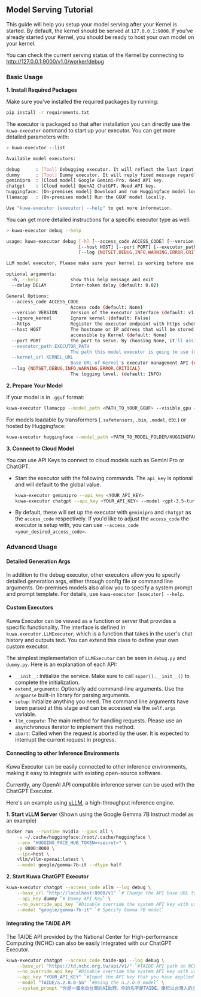 ## Model Serving Tutorial

This guide will help you setup your model serving after your Kernel is started. By default, the kernel should be served at `127.0.0.1:9000`. If you've already started your Kernel, you should be ready to host your own model on your kernel.

You can check the current serving status of the Kernel by connecting to
http://127.0.0.1:9000/v1.0/worker/debug

### Basic Usage

**1. Install Required Packages**
 
Make sure you've installed the required packages by running:
```sh
pip install -r requirements.txt
```
The executor is packaged so that after installation you can directly use the `kuwa-executor` command to start up your executor. You can get more detailed parameters with:
```sh
> kuwa-executor --list

Available model executors:

debug      : [Tool] Debugging executor. It will reflect the last input.
dummy      : [Tool] Dummy executor. It will reply fixed message regardless of the user prompt.
geminipro  : [Cloud model] Google Gemini-Pro. Need API key.
chatgpt    : [Cloud model] OpenAI ChatGPT. Need API key.
huggingface: [On-premises model] Download and run Huggingface model locally.
llamacpp   : [On-premises model] Run the GGUF model locally.

Use "kuwa-executor [executor] --help" to get more information.
```
You can get more detailed instructions for a specific executor type as well:
```sh
> kuwa-executor debug --help

usage: kuwa-executor debug [-h] [--access_code ACCESS_CODE] [--version VERSION] [--ignore_kernel] [--https]
                           [--host HOST] [--port PORT] [--executor_path EXECUTOR_PATH] [--kernel_url KERNEL_URL]
                           [--log {NOTSET,DEBUG,INFO,WARNING,ERROR,CRITICAL}] [--delay DELAY]

LLM model executor, Please make sure your kernel is working before use.

optional arguments:
  -h, --help            show this help message and exit
  --delay DELAY         Inter-token delay (default: 0.02)

General Options:
  --access_code ACCESS_CODE
                        Access code (default: None)
  --version VERSION     Version of the executor interface (default: v1.0)
  --ignore_kernel       Ignore kernel (default: False)
  --https               Register the executor endpoint with https scheme (default: False)
  --host HOST           The hostname or IP address that will be stored in Kernel, Make sure the location are
                        accessible by Kernel (default: None)
  --port PORT           The port to serve. By choosing None, it'll assign an unused port (default: None)
  --executor_path EXECUTOR_PATH
                        The path this model executor is going to use (default: /chat)
  --kernel_url KERNEL_URL
                        Base URL of Kernel's executor management API (default: http://127.0.0.1:9000/)
  --log {NOTSET,DEBUG,INFO,WARNING,ERROR,CRITICAL}
                        The logging level. (default: INFO)
```

**2. Prepare Your Model**

If your model is in `.gguf` format:
```sh
kuwa-executor llamacpp --model_path <PATH_TO_YOUR_GGUF> --visible_gpu <CUDA_VISIBLE_DEVICES>
```
For models loadable by transformers (`.safetensors`, `.bin`, `.model`, etc.) or hosted by Huggingface:
```sh
kuwa-executor huggingface --model_path <PATH_TO_MODEL_FOLDER/HUGGINGFACE_MODEL_NAME> --visible_gpu <CUDA_VISIBLE_DEVICES>
```

**3. Connect to Cloud Model**

You can use API Keys to connect to cloud models such as Gemini Pro or ChatGPT.

- Start the executor with the following commands. The `api_key` is optional and will default to the global value.

  ```sh
  kuwa-executor geminipro --api_key <YOUR_API_KEY>
  kuwa-executor chatgpt --api_key <YOUR_API_KEY> --model <gpt-3.5-turbo/gpt-4/gpt-4-32k/...>
  ```

- By default, these will set up the executor with `geminipro` and `chatgpt` as the `access_code` respectively. If you'd like to adjust the `access_code` the executor is setup with, you can use `--access_code <your_desired_access_code>`.

### Advanced Usage

#### Detailed Generation Args

In addition to the debug executor, other executors allow you to specify detailed generation args, either through config file or command line arguments. On-premises models also allow you to specify a system prompt and prompt template. For details, use `kuwa-executor [executor] --help`.

#### Custom Executors

Kuwa Executor can be viewed as a function or server that provides a specific functionality. The interface is defined in `kuwa.executor.LLMExecutor`, which is a function that takes in the user's chat history and outputs text. You can extend this class to define your own custom executor.

The simplest implementation of `LLMExecutor` can be seen in `debug.py` and `dummy.py`. Here is an explanation of each API:
- `__init__`: Initialize the service. Make sure to call `super().__init__()` to complete the initialization.
- `extend_arguments`: Optionally add command-line arguments. Use the `argparse` built-in library for parsing arguments.
- `setup`: Initialize anything you need. The command line arguments have been parsed at this stage and can be accessed via the `self.args` variable.
- `llm_compute`: The main method for handling requests. Please use an asynchronous iterator to implement this method.
- `abort`: Called when the request is aborted by the user. It is expected to interrupt the current request in progress.

#### Connecting to other Inference Environments

Kuwa Executor can be easily connected to other inference environments, making it easy to integrate with existing open-source software.

Currently, any OpenAI API compatible inference server can be used with the ChatGPT Executor.

Here's an example using [vLLM](https://github.com/vllm-project/vllm), a high-throughput inference engine.

**1. Start vLLM Server** (Shown using the Google Gemma 7B Instruct model as an example)
```sh
docker run --runtime nvidia --gpus all \
    -v ~/.cache/huggingface:/root/.cache/huggingface \
    --env "HUGGING_FACE_HUB_TOKEN=<secret>" \
    -p 8000:8000 \
    --ipc=host \
    vllm/vllm-openai:latest \
    --model google/gemma-7b-it --dtype half
```

**2. Start Kuwa ChatGPT Executor**
```sh
kuwa-executor chatgpt --access_code vllm --log debug \
    --base_url "http://localhost:8000/v1" `# Change the API base URL to vLLM` \
    --api_key dummy `# Dummy API Key` \
    --no_override_api_key `#Disable override the system API key with user API key.` \
    --model "google/gemma-7b-it" `# Specify Gemma 7B model`
```

#### Integrating the TAIDE API

The TAIDE API provided by the National Center for High-performance Computing (NCHC) can also be easily integrated with our ChatGPT Executor.

```sh    
kuwa-executor chatgpt --access_code taide-api --log debug \
    --base_url "https://td.nchc.org.tw/api/v1/" `#TAIDE API path on NCHC` \
    --no_override_api_key `#Disable override the system API key with user API key.` \
    --api_key "YOUR_API_KEY" `#Input the API key that you have applied for` \
    --model "TAIDE/a.2.0.0-SG" `#Using the a.2.0.0 model` \
    --system_prompt "你是一個來自台灣的AI助理，你的名字是TAIDE，樂於以台灣人的立場幫助使用者，會用繁體中文回答問題。" `#TAIDE's default system prompt`
```